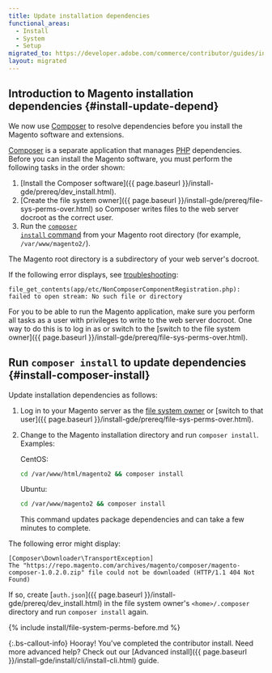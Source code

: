 ```yaml
---
title: Update installation dependencies
functional_areas:
  - Install
  - System
  - Setup
migrated_to: https://developer.adobe.com/commerce/contributor/guides/install/update-dependencies/
layout: migrated
---
```


## Introduction to Magento installation dependencies {#install-update-depend}

We now use [Composer](http://getcomposer.org) to resolve dependencies before you install the Magento software and extensions.

[Composer](https://glossary.magento.com/composer) is a separate application that manages [PHP](https://glossary.magento.com/php) dependencies. Before you can install the Magento software, you must perform the following tasks in the order shown:

1. [Install the Composer software]({{ page.baseurl }}/install-gde/prereq/dev_install.html).
1. [Create the file system owner]({{ page.baseurl }}/install-gde/prereq/file-sys-perms-over.html) so Composer writes files to the web server docroot as the correct user.
1. Run the [<code>composer install</code> command](#install-composer-install) from your Magento root directory (for example, `/var/www/magento2/`).

The Magento root directory is a subdirectory of your web server's docroot.

If the following error displays, see [troubleshooting](https://support.magento.com/hc/en-us/articles/360033818091):

```terminal
file_get_contents(app/etc/NonComposerComponentRegistration.php): failed to open stream: No such file or directory
```

For you to be able to run the Magento application, make sure you perform all tasks as a user with privileges to write to the web server docroot. One way to do this is to log in as or switch to the [switch to the file system owner]({{ page.baseurl }}/install-gde/prereq/file-sys-perms-over.html).

## Run <code>composer install</code> to update dependencies {#install-composer-install}

Update installation dependencies as follows:

1. Log in to your Magento server as the [file system owner](https://glossary.magento.com/magento-file-system-owner) or [switch to that user]({{ page.baseurl }}/install-gde/prereq/file-sys-perms-over.html).
1. Change to the Magento installation directory and run `composer install`. Examples:

   CentOS:

   ```bash
   cd /var/www/html/magento2 && composer install
   ```

   Ubuntu:

   ```bash
   cd /var/www/magento2 && composer install
   ```

   This command updates package dependencies and can take a few minutes to complete.

The following error might display:

```terminal
[Composer\Downloader\TransportException]
The "https://repo.magento.com/archives/magento/composer/magento-composer-1.0.2.0.zip" file could not be downloaded (HTTP/1.1 404 Not Found)
```

If so, create [`auth.json`]({{ page.baseurl }}/install-gde/prereq/dev_install.html) in the file system owner's `<home>/.composer` directory and run `composer install` again.

{% include install/file-system-perms-before.md %}

{:.bs-callout-info}
Hooray! You've completed the contributor install. Need more advanced help? Check out our [Advanced install]({{ page.baseurl }}/install-gde/install/cli/install-cli.html) guide.